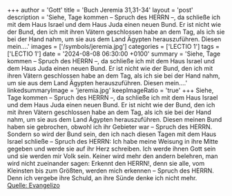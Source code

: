 +++
author = 'Gott'
title = 'Buch Jeremia 31,31-34'
layout = 'post'
description = 'Siehe, Tage kommen – Spruch des HERRN –, da schließe ich mit dem Haus Israel und dem Haus Juda einen neuen Bund. Er ist nicht wie der Bund, den ich mit ihren Vätern geschlossen habe an dem Tag, als ich sie bei der Hand nahm, um sie aus dem Land Ägypten herauszuführen. Diesen mein....'
images = ['/symbols/jeremia.jpg']
categories = ['LECTIO 1']
tags = ['LECTIO 1']
date = '2024-08-08 06:30:00 +0100'
summary = 'Siehe, Tage kommen – Spruch des HERRN –, da schließe ich mit dem Haus Israel und dem Haus Juda einen neuen Bund. Er ist nicht wie der Bund, den ich mit ihren Vätern geschlossen habe an dem Tag, als ich sie bei der Hand nahm, um sie aus dem Land Ägypten herauszuführen. Diesen mein....'
linkedsummaryImage = 'jeremia.jpg'
keepImageRatio = 'true'
+++
Siehe, Tage kommen – Spruch des HERRN –, da schließe ich mit dem Haus Israel und dem Haus Juda einen neuen Bund.
Er ist nicht wie der Bund, den ich mit ihren Vätern geschlossen habe an dem Tag, als ich sie bei der Hand nahm, um sie aus dem Land Ägypten herauszuführen. Diesen meinen Bund haben sie gebrochen, obwohl ich ihr Gebieter war – Spruch des HERRN.<!--more-->
Sondern so wird der Bund sein, den ich nach diesen Tagen mit dem Haus Israel schließe – Spruch des HERRN: Ich habe meine Weisung in ihre Mitte gegeben und werde sie auf ihr Herz schreiben. Ich werde ihnen Gott sein und sie werden mir Volk sein.
Keiner wird mehr den andern belehren, man wird nicht zueinander sagen: Erkennt den HERRN!, denn sie alle, vom Kleinsten bis zum Größten, werden mich erkennen – Spruch des HERRN. Denn ich vergebe ihre Schuld, an ihre Sünde denke ich nicht mehr.<br> [Quelle: Evangelizo](https://evangeliumtagfuertag.org/DE/gospel)